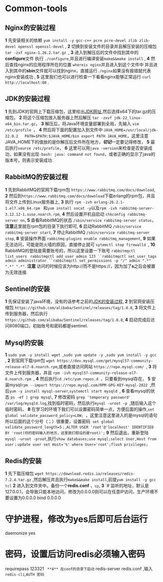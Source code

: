 # Common-tools


## Nginx的安装过程
**1** 先安装相关的依赖 `yum install -y gcc-c++ pcre pcre-devel zlib zlib-devel openssl openssl-devel` ,
**2** 切换到安装文件的目录并且解压安装的压缩包 `tar -zxf nginx-1.26.2.tar.gz `,
**3** 进入到解压后的文件中找到其中的**configure**文件 执行 `./configure`,并且进行编译安装`make&&make install` ,
**4** 然后查找nginx的应用程序所在的位置 `whereis nginx`并且进入到这个文件中 并且进入到其中的**sbin**文件就可以找到nginx，直接运行`./nginx`如果没有报错就代表nginx安装成功 ,
**5** 这里我们也可以进行检查一下看看nginx能够正常运行 `curl http://localhost:80` .

## JDK的安装过程
**1** 先到JDK的官网上下载压缩包，这里给出[JDK网址](https://www.oracle.com/cn/java/technologies/downloads/),然后选择x64下的tar.gz的压缩包，
**2** 将这个压缩包放入服务器上然后解压 ` tar -zxvf jdk-22_linux-x64_bin.tar.gz `，
**3** 解压后，将Java环境变量部署到全局，先输入 `vim /etc/profile `，
**4** 然后将下面的配置加入到文件中
` JAVA_HOME=/usr/local/jdk-22.0.2  
  PATH=$PATH:$JAVA_HOME/bin
  export PATH JAVA_HOME `，这里注意JAVA_HOME下的值放的是你解压后文件所在地方，***切记***一定要记得修改，
**5** 最后执行` source /etc/profile `，
**6** 这里可以用` java -version `来检查是否安装成功，如果没有出现` -bash: java: command not found `，或者正确的显示了java的版本号，则表示安装成功.

## RabbitMQ的安装过程
**1** 先到RabbitMQ的官网下载rpm包 ` https://www.rabbitmq.com/docs/download `,
**2** 然后到` https://www.rabbitmq.com/docs/download `下载erlang的rpm包，并且将文件上传到Linux服务器上,
**3** 执行 `rpm -ivh erlang-26.2.1-1.el7.x86_64.rpm ` 和` yum install socat -y `以及` rpm -ivh rabbitmq-server-3.12.12-1.suse.noarch.rpm `,
**4** 然后设置开机自启动 ` chkconfig rabbitmq-server on `,
**5** 查看RabbitMQ的状态 `/sbin/service rabbitmq-server status`，**注意**这里就在rpm包的目录下执行即可,
**6** 启动RabbitMQ ` /sbin/service rabbitmq-server start `,
**7** 停止RabbitMQ ` /sbin/service rabbitmq-server stop `,
**8** 安装操作界面 ` rabbitmq-plugins enable rabbitmq_management `,
**9** 如果无法访问，可能是防火墙的原因，直接停止就可 `sytemctl stop firewalld `,
**10** RabbitMQ的登陆是需要账号的，所以这里设置一下账号 `rabbitmqctl list_users ` `rabbitmqctl add_user admin 123 ``rabbitmqctl set_user_tags admin administrator ``rabbitmqctl set_permissions -p "/" admin ".*" ".*" ".*"`.
**注意** 访问的时候应该为http://而不是https://，因为加了**s**之后会被置为无效连接.
## Sentinel的安装
**1** 先保证安装了java环境，没有的话参考之前的[JDK的安装过程](JDK的安装过程),
**2** 到官网安装压缩包 ` https://github.com/alibaba/Sentinel/releases/tag/1.8.8 `,
**3** 将文件上传到服务器，然后执行` https://github.com/alibaba/Sentinel/releases/tag/1.8.8 `,
**4** 启动完成后访问8080端口，初始账号和密码都是sentinel.

## Mysql的安装
**1** `sudo yum -y install wget `,`sudo yum update -y `,`sudo yum install -y gcc `,
**2** 到官网下载rpm包 ` wget https://dev.mysql.com/get/mysql57-community-release-el7-8.noarch.rpm `,或者直接访问网站 `https://repo.mysql.com/ `,
**3** 将文件上传到服务器，并且 `rpm -ivh mysql57-community-release-el7-8.noarch.rpm `,
**4** 然后执行`cd /etc/yum.repos.d `，只要看到mysql存在，
**5** 安装mysql`rpm --import https://repo.mysql.com/RPM-GPG-KEY-mysql-2022 `,然后` yum -y install mysql-server `,`systemctl start mysqld `,
**6** 查看mysql的状态 ` ps -ef | grep mysql `,
**7** 修改密码 ` grep 'temporary password' /var/log/mysqld.log `,找到临时密码，然后执行`mysql -uroot -p `,随后输入这个临时密码，
**8** 在学习的环境下我们可以设置密码简单一点，方便后面的操作,`set global validate_password_policy=LOW; `，这里注意这里进入的是mysql的语句所以后面的这个分号（；）很重要，设置密码` set global validate_password_length=5；`,` ALTER USER 'root'@'localhost' IDENTIFIED BY 'root(你的密码输入的地方，这里我们假设的是root)'; `
**9** 然后退出，重新登陆`
mysql -uroot -proot `,执行`show databases;use mysql;select User,Host from user；update user set Host='%' where User='root';flush privileges; `

## Redis的安装
**1** 先下载压缩包 ` wget https://download.redis.io/releases/redis-7.2.4.tar.gz ` ,然后解压并且执行` make&&make install `,前提` yum install -y gcc tcl `
**2** 进入到文件夹中。备份一个**redis.conf** ，`cp`,
**3** `# 监听的地址，默认是127.0.0.1，会导致只能本地访问，修改为0.0.0.0则可以在任意IP访问，生产环境不要设置为0.0.0.0
bind 0.0.0.0
# 守护进程，修改为yes后即可后台运行
daemonize yes
# 密码，设置后访问redis必须输入密码
requirepass 123321 `
**4** 在conf的目录下启动` redis-server redis.conf ,输入` redis-cli `,` AUTH 密码 `


